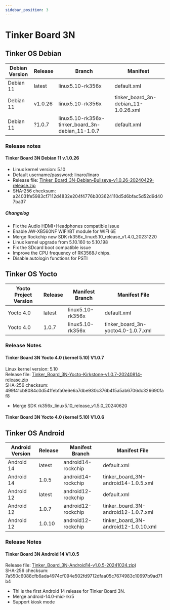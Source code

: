 ```yaml
---
sidebar_position: 3
---
```


# Tinker Board 3N
## Tinker OS Debian
|Debian Version|Release|Branch|Manifest|
|-|-|-|-|
|Debian 11|latest|linux5.10-rk356x|default.xml|
|Debian 11|v1.0.26|linux5.10-rk356x|tinker_board_3n-debian_11-1.0.26.xml|
|Debian 11|?1.0.7|linux5.10-rk356x-tinker_board_3n-debian_11-1.0.7|default.xml|Since there are some fixes needed for building, please use the default manifest for this branch to download the code for this release.|

### Release notes
#### Tinker Board 3N Debian 11 v.1.0.26
- Linux kernel version: 5.10
- Default username/password: linaro/linaro
- Release file: [Tinker_Board_3N-Debian-Bullseye-v1.0.26-20240429-release.zip](https://dlcdnets.asus.com/pub/ASUS/Embedded_IPC/Tinker%20Board%203N/Tinker_Board_3N-Debian-Bullseye-v1.0.26-20240429-release.zip?model=Tinker%20Board%203N)
- SHA-256 checksum: a24031fe5983cf7112d4832e204f4776b303624110d5d6bfac5d52d9d407ba37

##### Changelog
- Fix the Audio HDMI+Headphones compatible issue
- Enable AW-XB560NF WIFI/BT module for WIFI 6E
- Merge Rockchip new SDK rk356x_linux5.10_release_v1.4.0_20231220
- Linux kernel upgrade from 5.10.160 to 5.10.198
- Fix the SDcard boot compatible issue
- Improve the CPU frequency of RK3568J chips.
- Disable autologin functions for PSTI

## Tinker OS Yocto
|Yocto Project Version|Release|Manifest Branch|Manifest File|
|-|-|-|-|
|Yocto 4.0|latest|linux5.10-rk356x|default.xml|
|Yocto 4.0|1.0.7|linux5.10-rk356x|tinker_board_3n-yocto4.0-1.0.7.xml|

### Release Notes
#### Tinker Board 3N Yocto 4.0 (kernel 5.10) V1.0.7
Linux kernel version: 5.10  
Release file: [Tinker_Board_3N-Yocto-Kirkstone-v1.0.7-20240814-release.zip](https://dlcdnets.asus.com/pub/ASUS/Embedded_IPC/Tinker%20Board%203N/Tinker_Board_3N-Yocto-Kirkstone-v1.0.7-20240814-release.zip?model=Tinker%20Board%203N)  
SHA-256 checksum: 499f41cb8084c0d541febfa0e6e6a7dbe930c376b415a5ab6706dc326690faf8
- Merge SDK rk356x_linux5.10_release_v1.5.0_20240620
#### Tinker Board 3N Yocto 4.0 (kernel 5.10) V1.0.6

## Tinker OS Android
|Android Version|Release|Manifest Branch|Manifest File|
|-|-|-|-|
|Android 14|latest|android14-rockchip|default.xml|
|Android 14|1.0.5|android14-rockchip|tinker_board_3N-android14-1.0.5.xml|
|Android 12|latest|android12-rockchip|default.xml|
|Android 12|1.0.7|android12-rockchip|tinker_board_3N-android12-1.0.7.xml|
|Android 12|1.0.10|android12-rockchip|tinker_board_3N-android12-1.0.10.xml|

### Release Notes
#### Tinker Board 3N Android 14 V1.0.5
Release file: [Tinker_Board_3N-Android14-v1.0.5-20241024.zip](https://dlcdnets.asus.com/pub/ASUS/Embedded_IPC/Tinker%20Board%203N/Tinker_Board_3N-Android14-v1.0.5-20241024.zip?model=Tinker%20Board%203N))  
SHA-256 checksum: 7a550c6088cfb6ada4974cf094e502fd9712dfaa05c7674983c10697b9ad71b4
- Thi is the first Android 14 release for Tinker Board 3N.
- Merge android-14.0-mid-rkr5
- Support kiosk mode
